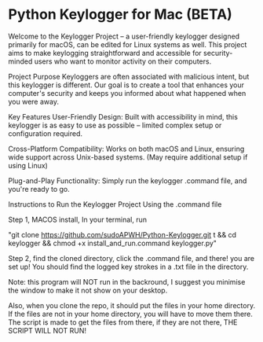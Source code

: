 # Python Keylogger for Mac (BETA)
 
 Welcome to the Keylogger Project – a user-friendly keylogger designed primarily for macOS, can be edited for Linux systems as well. This project aims to make keylogging straightforward and accessible for security-minded users who want to monitor activity on their computers.

Project Purpose
Keyloggers are often associated with malicious intent, but this keylogger is different. Our goal is to create a tool that enhances your computer's security and keeps you informed about what happened when you were  away. 

Key Features
User-Friendly Design: Built with accessibility in mind, this keylogger is as easy to use as possible – limited complex setup or configuration required.

Cross-Platform Compatibility: Works on both macOS and Linux, ensuring wide support across Unix-based systems. (May require additional setup if using Linux) 

Plug-and-Play Functionality: Simply run the keylogger .command file, and you're ready to go. 



Instructions to Run the Keylogger Project Using the .command file

Step 1, MACOS install, In your terminal, run 

"git clone https://github.com/sudoAPWH/Python-Keylogger.git t && cd keylogger && chmod +x install_and_run.command keylogger.py"

Step 2, find the cloned directory, click the .command file, and there! you are set up! You should find the logged key strokes in a .txt file in the directory.

Note: this program will NOT run in the backround, I suggest you minimise the window to make it not show on your desktop. 

Also, when you clone the repo, it should put the files in your home directory. If the files are not in your home directory, you will have to move them there. The script is made to get the files from there, if they are not there, THE SCRIPT WILL NOT RUN!
